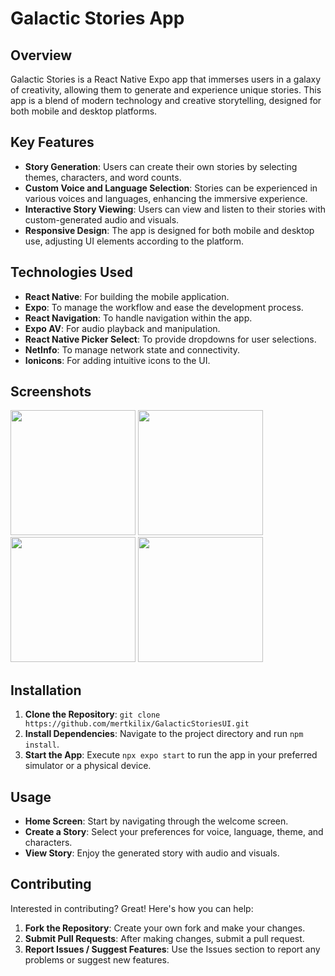 # Galactic Stories App

## Overview

Galactic Stories is a React Native Expo app that immerses users in a galaxy of creativity, allowing them to generate and experience unique stories. This app is a blend of modern technology and creative storytelling, designed for both mobile and desktop platforms. 

## Key Features

- **Story Generation**: Users can create their own stories by selecting themes, characters, and word counts.
- **Custom Voice and Language Selection**: Stories can be experienced in various voices and languages, enhancing the immersive experience.
- **Interactive Story Viewing**: Users can view and listen to their stories with custom-generated audio and visuals.
- **Responsive Design**: The app is designed for both mobile and desktop use, adjusting UI elements according to the platform.

## Technologies Used

- **React Native**: For building the mobile application.
- **Expo**: To manage the workflow and ease the development process.
- **React Navigation**: To handle navigation within the app.
- **Expo AV**: For audio playback and manipulation.
- **React Native Picker Select**: To provide dropdowns for user selections.
- **NetInfo**: To manage network state and connectivity.
- **Ionicons**: For adding intuitive icons to the UI.

## Screenshots

<img src="https://github.com/mertkilix/GalacticStoriesUI/assets/71731982/79a78e04-572d-4224-8ee1-12867c383923" width="200">

<img src="https://github.com/mertkilix/GalacticStoriesUI/assets/71731982/a487efb7-f4ae-4ebf-a133-e9e9be913148" width="200">

<img src="https://github.com/mertkilix/GalacticStoriesUI/assets/71731982/dbf71a78-45b6-4776-8f70-b7d19c532773" width="200">

<img src="https://github.com/mertkilix/GalacticStoriesUI/assets/71731982/689c375d-b4eb-4cca-9439-727956ffdda5" width="200">

## Installation

1. **Clone the Repository**: `git clone https://github.com/mertkilix/GalacticStoriesUI.git`
2. **Install Dependencies**: Navigate to the project directory and run `npm install`.
3. **Start the App**: Execute `npx expo start` to run the app in your preferred simulator or a physical device.

## Usage

- **Home Screen**: Start by navigating through the welcome screen.
- **Create a Story**: Select your preferences for voice, language, theme, and characters.
- **View Story**: Enjoy the generated story with audio and visuals.

## Contributing

Interested in contributing? Great! Here's how you can help:

1. **Fork the Repository**: Create your own fork and make your changes.
2. **Submit Pull Requests**: After making changes, submit a pull request.
3. **Report Issues / Suggest Features**: Use the Issues section to report any problems or suggest new features.


